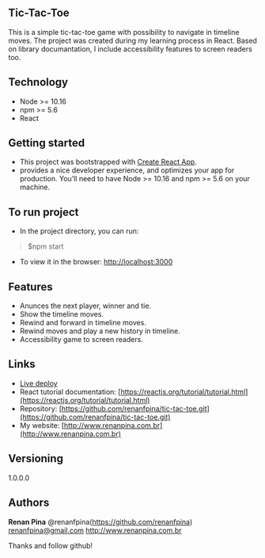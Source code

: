## Tic-Tac-Toe

This is a simple tic-tac-toe game with possibility to navigate in timeline moves. The project was created during my learning process in React. Based on library documantation, I include accessibility features to screen readers too.


## Technology 

* Node >= 10.16
* npm >= 5.6 
* React


## Getting started

* This project was bootstrapped with [Create React App](https://github.com/facebook/create-react-app).
* provides a nice developer experience, and optimizes your app for production. You’ll need to have Node >= 10.16 and npm >= 5.6 on your machine.


## To run project

* In the project directory, you can run:
>$npm start

* To view it in the browser:
[http://localhost:3000](http://localhost:3000) 


## Features
- Anunces the next player, winner and tie.
- Show the timeline moves.
- Rewind and forward in timeline moves.
- Rewind moves and play a new history in timeline.
- Accessibility game to screen readers.


## Links
- [Live deploy](https://renanfpina.github.io/tic-tac-toe)
- React tutorial documentation: [https://reactjs.org/tutorial/tutorial.html](https://reactjs.org/tutorial/tutorial.html)
- Repository: [https://github.com/renanfpina/tic-tac-toe.git](https://github.com/renanfpina/tic-tac-toe.git)
- My website: [http://www.renanpina.com.br](http://www.renanpina.com.br)


## Versioning

1.0.0.0


## Authors

**Renan Pina**
@renanfpina(https://github.com/renanfpina)
renanfpina@gmail.com
http://www.renanpina.com.br


Thanks and follow github!